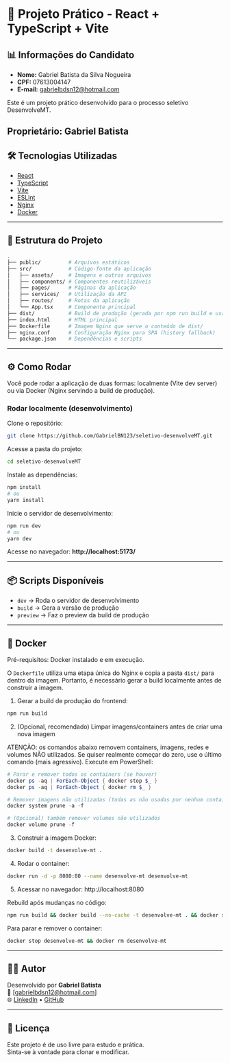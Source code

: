 # 🚀 Projeto Prático - React + TypeScript + Vite

## 📊 Informações do Candidato

- **Nome:** Gabriel Batista da Silva Nogueira
- **CPF:** 07613004147
- **E-mail:** gabrielbdsn12@hotmail.com

Este é um projeto prático desenvolvido para o processo seletivo DesenvolveMT.

Proprietário: Gabriel Batista
---

## 🛠️ Tecnologias Utilizadas

- [React](https://react.dev/)  
- [TypeScript](https://www.typescriptlang.org/)  
- [Vite](https://vitejs.dev/)  
- [ESLint](https://eslint.org/)  
- [Nginx](https://nginx.org/)  
- [Docker](https://www.docker.com/)  

---

## 📂 Estrutura do Projeto

```bash
.
├── public/         # Arquivos estáticos
├── src/            # Código-fonte da aplicação
│   ├── assets/     # Imagens e outros arquivos
│   ├── components/ # Componentes reutilizáveis
│   ├── pages/      # Páginas da aplicação
│   ├── services/   # Utilização da API
│   ├── routes/     # Rotas da aplicação
│   └── App.tsx     # Componente principal
├── dist/           # Build de produção (gerada por npm run build e usada no Docker)
├── index.html      # HTML principal
├── Dockerfile      # Imagem Nginx que serve o conteúdo de dist/
├── nginx.conf      # Configuração Nginx para SPA (history fallback)
└── package.json    # Dependências e scripts
```

---

## ⚙️ Como Rodar

Você pode rodar a aplicação de duas formas: localmente (Vite dev server) ou via Docker (Nginx servindo a build de produção).

### Rodar localmente (desenvolvimento)

Clone o repositório:

```bash
git clone https://github.com/GabrielBN123/seletivo-desenvolveMT.git
```

Acesse a pasta do projeto:

```bash
cd seletivo-desenvolveMT
```

Instale as dependências:

```bash
npm install
# ou
yarn install
```

Inicie o servidor de desenvolvimento:

```bash
npm run dev
# ou
yarn dev
```

Acesse no navegador: **http://localhost:5173/**

---

## 📦 Scripts Disponíveis

- `dev` → Roda o servidor de desenvolvimento  
- `build` → Gera a versão de produção  
- `preview` → Faz o preview da build de produção  

---

## 🐳 Docker

Pré-requisitos: Docker instalado e em execução.

O `Dockerfile` utiliza uma etapa única do Nginx e copia a pasta `dist/` para dentro da imagem. Portanto, é necessário gerar a build localmente antes de construir a imagem.

1) Gerar a build de produção do frontend:

```bash
npm run build
```

2) (Opcional, recomendado) Limpar imagens/containers antes de criar uma nova imagem

ATENÇÃO: os comandos abaixo removem containers, imagens, redes e volumes NÃO utilizados. Se quiser realmente começar do zero, use o último comando (mais agressivo). Execute em PowerShell:

```powershell
# Parar e remover todos os containers (se houver)
docker ps -aq | ForEach-Object { docker stop $_ }
docker ps -aq | ForEach-Object { docker rm $_ }

# Remover imagens não utilizadas (todas as não usadas por nenhum container)
docker system prune -a -f

# (Opcional) também remover volumes não utilizados
docker volume prune -f
```

3) Construir a imagem Docker:

```bash
docker build -t desenvolve-mt .
```

4) Rodar o container:

```bash
docker run -d -p 8080:80 --name desenvolve-mt desenvolve-mt
```

5) Acessar no navegador: http://localhost:8080

Rebuild após mudanças no código:

```bash
npm run build && docker build --no-cache -t desenvolve-mt . && docker stop desenvolve-mt && docker rm desenvolve-mt && docker run -d -p 8080:80 --name desenvolve-mt desenvolve-mt
```

Para parar e remover o container:

```bash
docker stop desenvolve-mt && docker rm desenvolve-mt
```

---

## 👨‍💻 Autor

Desenvolvido por **Gabriel Batista**  
📧 [gabrielbdsn12@hotmail.com]  
🌐 [LinkedIn](https://www.linkedin.com/in/gabriel-batista-da-silva-nogueira-03b1b7157/) • [GitHub](https://github.com/GabrielBN123)

---

## 📝 Licença

Este projeto é de uso livre para estudo e prática.  
Sinta-se à vontade para clonar e modificar.
